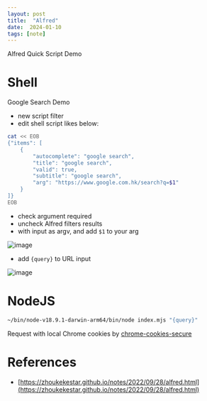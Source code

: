 ```yaml
---
layout: post
title:  "Alfred"
date:  2024-01-10
tags: [note]
---
```


 Alfred Quick Script Demo

# Shell

  Google Search Demo

* new script filter
* edit shell script likes below:

```sh
cat << EOB
{"items": [
	{
		"autocomplete": "google search",
		"title": "google search",
		"valid": true,
		"subtitle": "google search",
		"arg": "https://www.google.com.hk/search?q=$1"
	}
]}
EOB
```

* check argument required
* uncheck Alfred filters results
* with input as argv, and add `$1` to your arg

![image](https://github.com/zhoukekestar/notes/assets/7157346/60a477d0-1a7b-48e1-b6bb-abbb094ea18a)

* add `{query}` to URL input

![image](https://github.com/zhoukekestar/notes/assets/7157346/bf420110-a1f9-4fea-ba3b-f549d0d73065)


# NodeJS

```sh
~/bin/node-v18.9.1-darwin-arm64/bin/node index.mjs "{query}"
```

  Request with local Chrome cookies by [chrome-cookies-secure](https://anpm.alibaba-inc.com/package/chrome-cookies-secure#jar-used-with-request)

# References

* [https://zhoukekestar.github.io/notes/2022/09/28/alfred.html](https://zhoukekestar.github.io/notes/2022/09/28/alfred.html)
